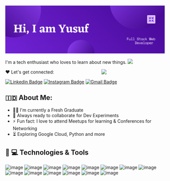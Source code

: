 ![image](GitHub_Header.png)
<!-- You can create your own header images using Canva, it has a lot of templates. If you do, use the following link https://www.canva.com/join/celeriac-tread-jellyfish -->
I'm a tech enthusiast who loves to learn about new things. <img src="https://media.giphy.com/media/hvRJCLFzcasrR4ia7z/giphy.gif" width="25px"></a>

<img align='right' src='https://media.giphy.com/media/bcKmIWkUMCjVm/giphy.gif' width='200"'>

:heart: Let's get connected:

[![Linkedin Badge](https://img.shields.io/badge/LinkedIn-0077B5?style=for-the-badge&logo=linkedin&logoColor=white&link=https://www.linkedin.com/in/iamaripin/)](https://www.linkedin.com/in/iamaripin/)
[![Instagram Badge](https://img.shields.io/badge/Twitter-1DA1F2?style=for-the-badge&logo=twitter&logoColor=white&link=https://www.twitter.com/iamaripin/)](https://www.twitter.com/iamaripin/)
[![Gmail Badge](https://img.shields.io/badge/Gmail-D14836?style=for-the-badge&logo=gmail&logoColor=white&link=mailto:arifiny34@gmail.com)](mailto:arifiny34@gmail.com)
## 🇮🇩 About Me:
- :student: I'm currently a Fresh Graduate
- :rocket: Always ready to collaborate for Dev Experiments
- :zap: Fun fact: I love to attend Meetups for learning & Conferences for Networking
- :hourglass_flowing_sand:  Exploring Google Cloud, Python and more

## :rocket: :computer: Technologies & Tools
![image](https://img.shields.io/badge/Arch_Linux-1793D1?style=for-the-badge&logo=arch-linux&logoColor=white)
![image](https://img.shields.io/badge/Windows-0078D6?style=for-the-badge&logo=windows&logoColor=white)
![image](https://img.shields.io/badge/PHP-777BB4?style=for-the-badge&logo=php&logoColor=white)
![image](https://img.shields.io/badge/next.js-000000?style=for-the-badge&logo=nextdotjs&logoColor=white)
![image](https://img.shields.io/badge/fastapi-109989?style=for-the-badge&logo=FASTAPI&logoColor=white)
![image](https://img.shields.io/badge/Codeigniter-EF4223?style=for-the-badge&logo=codeigniter&logoColor=white)
![image](https://img.shields.io/badge/MySQL-005C84?style=for-the-badge&logo=mysql&logoColor=white)
![image](https://img.shields.io/badge/CSS3-1572B6?style=for-the-badge&logo=css3&logoColor=white)
![image](https://img.shields.io/badge/Bootstrap-563D7C?style=for-the-badge&logo=bootstrap&logoColor=white)
![image](https://img.shields.io/badge/Tailwind_CSS-38B2AC?style=for-the-badge&logo=tailwind-css&logoColor=white)
![image](https://img.shields.io/badge/GitHub-100000?style=for-the-badge&logo=github&logoColor=white)
![image](https://img.shields.io/badge/GitLab-330F63?style=for-the-badge&logo=gitlab&logoColor=white)
![image](https://img.shields.io/badge/Visual_Studio_Code-0078D4?style=for-the-badge&logo=visual%20studio%20code&logoColor=white)
![image](https://img.shields.io/badge/Microsoft_Office-D83B01?style=for-the-badge&logo=microsoft-office&logoColor=white)

